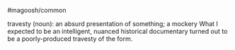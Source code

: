 #magoosh/common

travesty (noun): an absurd presentation of something; a mockery 
What I expected to be an intelligent, nuanced historical documentary turned out to be a poorly-produced 
travesty of the form. 
